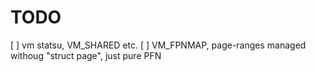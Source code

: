 # TODO

[  ] vm statsu, VM_SHARED etc.
[  ] VM_FPNMAP,  page-ranges managed withoug "struct page", just pure PFN



